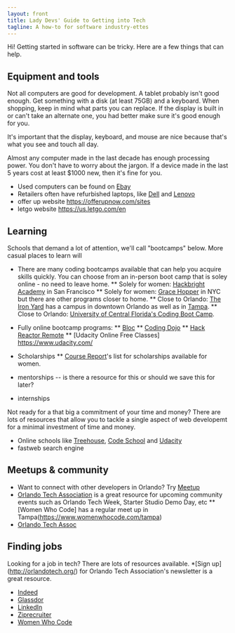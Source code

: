 ```yaml
---
layout: front
title: Lady Devs' Guide to Getting into Tech
tagline: A how-to for software industry-ettes 
---
```


Hi! Getting started in software can be tricky. Here are a few things that can help.


## Equipment and tools

Not all computers are good for development. A tablet probably isn't good enough. Get something with a disk (at least 75GB) and a keyboard. When shopping, keep in mind what parts you can replace. If the display is built in or can't take an alternate one, you had better make sure it's good enough for you.

It's important that the display, keyboard, and mouse are nice because that's what you see and touch all day.

Almost any computer made in the last decade has enough processing power. You don't have to worry about the jargon. If a device made in the last 5 years cost at least $1000 new, then it's fine for you.

* Used computers can be found on [Ebay](http://ebay.com)
* Retailers often have refurbished laptops, like [Dell](https://www.dellrefurbished.com/) and [Lenovo](http://outlet.lenovo.com/)
* offer up  website https://offerupnow.com/sites
* letgo website https://us.letgo.com/en

## Learning

Schools that demand a lot of attention, we'll call "bootcamps" below. More casual places to learn will 

* There are many coding bootcamps available that can help you acquire skills quickly. You can choose from an in-person boot camp that is soley online - no need to leave home.
** Solely for women: [Hackbright Academy](https://hackbrightacademy.com/) in San Francisco
** Solely for women: [Grace Hopper](http://www.gracehopper.com/) in NYC but there are other programs closer to home.
** Close to Orlando: [The Iron Yard](https://www.theironyard.com/locations/orlando.html) has a campus in downtown Orlando as well as in [Tampa](https://www.theironyard.com/locations/tampa-bay.html).
** Close to Orlando: [University of Central Florida's Coding Boot Camp](https://codingbootcamp.ce.ucf.edu/).

* Fully online bootcamp programs:
** [Bloc](https://www.bloc.io/web-developer-career-bootcamp)
** [Coding Dojo](http://www.codingdojo.com/)
** [Hack Reactor Remote](http://www.hackreactor.com/remote/)
** [Udacity Online Free Classes] https://www.udacity.com/

* Scholarships
** [Course Report](https://www.coursereport.com/blog/bootcamp-scholarships-for-women-a-comprehensive-list)'s list for scholarships available for women.
* mentorships -- is there a resource for this or should we save this for later?
* internships


Not ready for a that big a commitment of your time and money? There are lots of resources that allow you to tackle a single aspect of web developemt for a minimal investment of time and money.
* Online schools like [Treehouse](https://teamtreehouse.com/join/start-trial?utm_source=google&campaign=105062766&utm_term=&cid=1027&gclid=Cj0KEQjwkdHABRCHiZ2gs6yGh50BEiQAA91WllZo9pRns_R6jrOkuGZUsjLuxt2OHLH_3wTEMeWFr5YaAv-88P8HAQ), [Code School](https://www.codeschool.com/) and [Udacity](https://www.udacity.com/)
* fastweb search engine

## Meetups & community
* Want to connect with other developers in Orlando? Try [Meetup](https://www.meetup.com/)
* [Orlando Tech Association](http://week.orlandotech.org/events) is a great resource for upcoming community events such as Orlando Tech Week, Starter Studio Demo Day, etc
** [Women Who Code] has a regular meet up in Tampa(https://www.womenwhocode.com/tampa)
* [Orlando Tech Assoc](http://orlandotech.org/)



## Finding jobs

Looking for a job in tech? There are lots of resources available.
*[Sign up] (http://orlandotech.org/) for Orlando Tech Association's newsletter is a great resource.
* [Indeed](http://www.indeed.com/)
* [Glassdor](https://www.glassdoor.com/index.htm)
* [LinkedIn](https://www.linkedin.com/)
* [Ziprecruiter](https://www.ziprecruiter.com/)
* [Women Who Code](https://www.womenwhocode.com/jobs)
